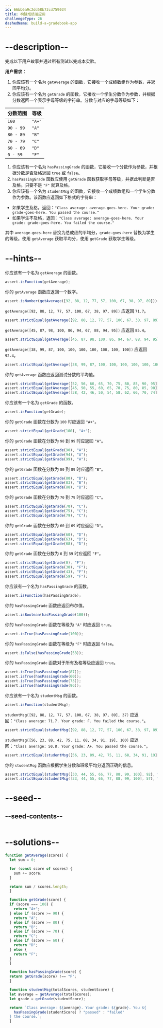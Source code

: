 ```yaml
---
id: 66bb6a9c2dd58b73cd759034
title: 构建成绩册应用
challengeType: 26
dashedName: build-a-gradebook-app
---
```


# --description--

完成以下用户故事并通过所有测试以完成本实验。

**用户需求：**

1. 你应该有一个名为 `getAverage` 的函数，它接收一个成绩数组作为参数，并返回平均分。
1. 你应该有一个名为 `getGrade` 的函数，它接收一个学生分数作为参数，并根据分数返回一个表示字母等级的字符串。分数与对应的字母等级如下：

  | 分数范围   | 等级   |
  | ---------- | ------ |
  | `100`      | `"A+"` |
  | `90 - 99`  | `"A"`  |
  | `80 - 89`  | `"B"`  |
  | `70 - 79`  | `"C"`  |
  | `60 - 69`  | `"D"`  |
  | `0 - 59`   | `"F"`  |

1. 你应该有一个名为 `hasPassingGrade` 的函数，它接收一个分数作为参数，并根据分数是否及格返回 `true` 或 `false`。
1. `hasPassingGrade` 函数应使用 `getGrade` 函数获取字母等级，并据此判断是否及格。只要不是 `"F"` 就算及格。
1. 你应该有一个名为 `studentMsg` 的函数，它接收一个成绩数组和一个学生分数作为参数。该函数应返回如下格式的字符串：

  - 如果学生及格，返回：`"Class average: average-goes-here. Your grade: grade-goes-here. You passed the course."`
  - 如果学生不及格，返回：`"Class average: average-goes-here. Your grade: grade-goes-here. You failed the course."`

  其中 `average-goes-here` 替换为总成绩的平均分，`grade-goes-here` 替换为学生的等级。使用 `getAverage` 获取平均分，使用 `getGrade` 获取学生等级。

# --hints--

你应该有一个名为 `getAverage` 的函数。

```js
assert.isFunction(getAverage);
```

你的 `getAverage` 函数应返回一个数字。

```js
assert.isNumber(getAverage([92, 88, 12, 77, 57, 100, 67, 38, 97, 89]));
```

`getAverage([92, 88, 12, 77, 57, 100, 67, 38, 97, 89])` 应返回 `71.7`。

```js
assert.strictEqual(getAverage([92, 88, 12, 77, 57, 100, 67, 38, 97, 89]), 71.7);
```

`getAverage([45, 87, 98, 100, 86, 94, 67, 88, 94, 95])` 应返回 `85.4`。

```js
assert.strictEqual(getAverage([45, 87, 98, 100, 86, 94, 67, 88, 94, 95]), 85.4);
```

`getAverage([38, 99, 87, 100, 100, 100, 100, 100, 100, 100])` 应返回 `92.4`。

```js
assert.strictEqual(getAverage([38, 99, 87, 100, 100, 100, 100, 100, 100, 100]), 92.4);
```

你的 `getAverage` 函数应返回测试分数的平均值。

```js
assert.strictEqual(getAverage([52, 56, 60, 65, 70, 75, 80, 85, 90, 95]), 72.8);
assert.strictEqual(getAverage([45, 50, 55, 60, 65, 70, 75, 80, 85, 90]), 67.5);
assert.strictEqual(getAverage([38, 42, 46, 50, 54, 58, 62, 66, 70, 74]), 56);
```

你应该有一个名为 `getGrade` 的函数。

```js
assert.isFunction(getGrade);
```

你的 `getGrade` 函数在分数为 `100` 时应返回 `"A+"`。

```js
assert.strictEqual(getGrade(100), "A+");
```

你的 `getGrade` 函数在分数为 `90` 到 `99` 时应返回 `"A"`。

```js
assert.strictEqual(getGrade(90), "A");
assert.strictEqual(getGrade(94), "A");
assert.strictEqual(getGrade(99), "A");
```

你的 `getGrade` 函数在分数为 `80` 到 `89` 时应返回 `"B"`。

```js
assert.strictEqual(getGrade(80), "B");
assert.strictEqual(getGrade(83), "B");
assert.strictEqual(getGrade(88), "B");
```

你的 `getGrade` 函数在分数为 `70` 到 `79` 时应返回 `"C"`。

```js
assert.strictEqual(getGrade(70), "C");
assert.strictEqual(getGrade(75), "C");
assert.strictEqual(getGrade(79), "C");
```

你的 `getGrade` 函数在分数为 `60` 到 `69` 时应返回 `"D"`。

```js
assert.strictEqual(getGrade(60), "D");
assert.strictEqual(getGrade(63), "D");
assert.strictEqual(getGrade(68), "D");
```

你的 `getGrade` 函数在分数为 `0` 到 `59` 时应返回 `"F"`。

```js
assert.strictEqual(getGrade(0), "F");
assert.strictEqual(getGrade(30), "F");
assert.strictEqual(getGrade(43), "F");
assert.strictEqual(getGrade(59), "F");
```

你应该有一个名为 `hasPassingGrade` 的函数。

```js
assert.isFunction(hasPassingGrade);
```

你的 `hasPassingGrade` 函数应返回布尔值。

```js
assert.isBoolean(hasPassingGrade(100));
```

你的 `hasPassingGrade` 函数在等级为 `"A"` 时应返回 `true`。

```js
assert.isTrue(hasPassingGrade(100));
```

你的 `hasPassingGrade` 函数在等级为 `"F"` 时应返回 `false`。

```js
assert.isFalse(hasPassingGrade(53));
```

你的 `hasPassingGrade` 函数对于所有及格等级应返回 `true`。

```js
assert.isTrue(hasPassingGrade(87));
assert.isTrue(hasPassingGrade(60));
assert.isTrue(hasPassingGrade(73));
assert.isTrue(hasPassingGrade(96));
```

你应该有一个名为 `studentMsg` 的函数。

```js
assert.isFunction(studentMsg);
```

`studentMsg([92, 88, 12, 77, 57, 100, 67, 38, 97, 89], 37)` 应返回：`"Class average: 71.7. Your grade: F. You failed the course."`。

```js
assert.strictEqual(studentMsg([92, 88, 12, 77, 57, 100, 67, 38, 97, 89], 37), "Class average: 71.7. Your grade: F. You failed the course.");
```

`studentMsg([56, 23, 89, 42, 75, 11, 68, 34, 91, 19], 100)` 应返回：`"Class average: 50.8. Your grade: A+. You passed the course."`。

```js
assert.strictEqual(studentMsg([56, 23, 89, 42, 75, 11, 68, 34, 91, 19], 100), "Class average: 50.8. Your grade: A+. You passed the course.");
```

你的 `studentMsg` 函数应根据学生分数和班级平均分返回正确的信息。

```js
assert.strictEqual(studentMsg([33, 44, 55, 66, 77, 88, 99, 100], 92), "Class average: 70.25. Your grade: A. You passed the course.");
assert.strictEqual(studentMsg([33, 44, 55, 66, 77, 88, 99, 100], 57), "Class average: 70.25. Your grade: F. You failed the course.");
```

# --seed--

## --seed-contents--

```js

```

# --solutions--

```js
function getAverage(scores) {
  let sum = 0;

  for (const score of scores) {
    sum += score;
  }

  return sum / scores.length;
  }

  function getGrade(score) {
  if (score === 100) {
    return "A+";
  } else if (score >= 90) {
    return "A";
  } else if (score >= 80) {
    return "B";
  } else if (score >= 70) {
    return "C";
  } else if (score >= 60) {
    return "D";
  } else {
    return "F";
  }
  }

  function hasPassingGrade(score) {
  return getGrade(score) !== "F";
  }

  function studentMsg(totalScores, studentScore) {
  let average = getAverage(totalScores);
  let grade = getGrade(studentScore);

  return `Class average: ${average}. Your grade: ${grade}. You ${
    hasPassingGrade(studentScore) ? "passed" : "failed"
  } the course.`;
  }
```

